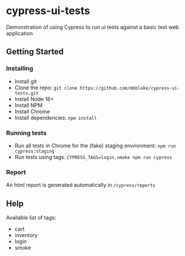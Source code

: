 # cypress-ui-tests

Demonstration of using Cypress to run ui tests against a basic test web application

## Getting Started

### Installing

-   Install git
-   Clone the repo: `git clone https://github.com/mbblake/cypress-ui-tests.git`
-   Install Node 18+
-   Install NPM
-   Install Chrome
-   Install dependencies: `npm install`

### Running tests

-   Run all tests in Chrome for the (fake) staging environment: `npm run cypress:staging`
-   Run tests using tags: `CYPRESS_TAGS=login,smoke npm run cypress`

### Report

An html report is generated automatically in `/cypress/reports`

## Help

Available list of tags:

-   cart
-   inventory
-   login
-   smoke
